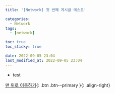 ```yaml
---
title: '[Network] 첫 번째 게시글 테스트'

categories:
  - Network
tags:
  - [network]

toc: true
toc_sticky: true

date: 2022-09-05 23:04
last_modified_at: 2022-09-05 23:04
---
```


- test

[맨 위로 이동하기](#){: .btn .btn--primary }{: .align-right}
